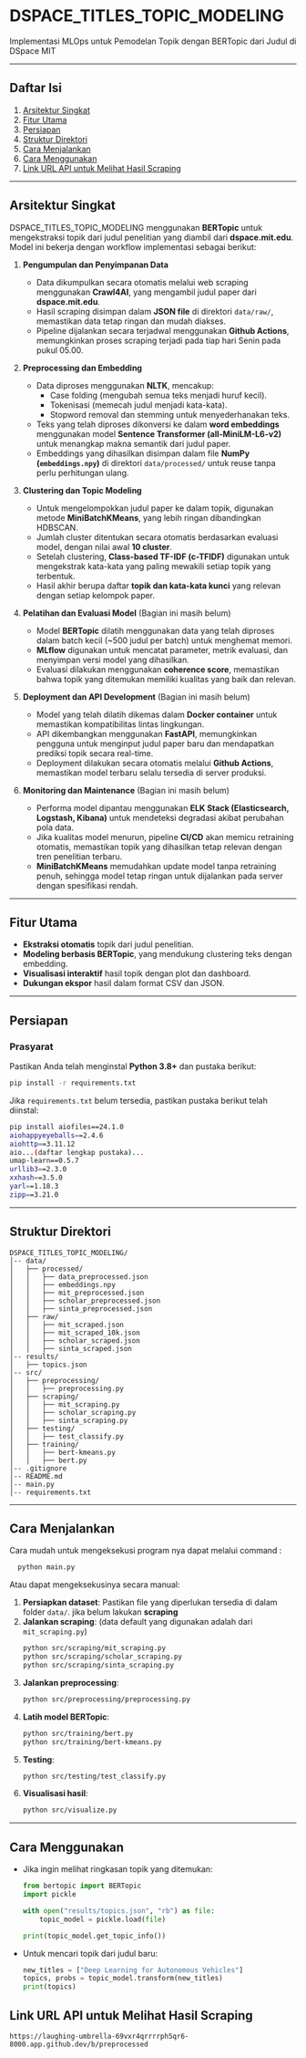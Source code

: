 # DSPACE_TITLES_TOPIC_MODELING

Implementasi MLOps untuk Pemodelan Topik dengan BERTopic dari Judul di DSpace MIT

---

## Daftar Isi
1. [Arsitektur Singkat](#arsitektur-singkat)
2. [Fitur Utama](#fitur-utama)
3. [Persiapan](#persiapan)
4. [Struktur Direktori](#struktur-direktori)
5. [Cara Menjalankan](#cara-menjalankan)
6. [Cara Menggunakan](#cara-menggunakan)
7. [Link URL API untuk Melihat Hasil Scraping](#link-url-api-untuk-melihat-hasil-scraping)

---

## Arsitektur Singkat
DSPACE_TITLES_TOPIC_MODELING menggunakan **BERTopic** untuk mengekstraksi topik dari judul penelitian yang diambil dari **dspace.mit.edu**. Model ini bekerja dengan workflow implementasi sebagai berikut:
1. **Pengumpulan dan Penyimpanan Data** 
   - Data dikumpulkan secara otomatis melalui web scraping menggunakan **Crawl4AI**, yang mengambil judul paper dari **dspace.mit.edu**.
   - Hasil scraping disimpan dalam **JSON file** di direktori `data/raw/`, memastikan data tetap ringan dan mudah diakses.
   - Pipeline dijalankan secara terjadwal menggunakan **Github Actions**, memungkinkan proses scraping terjadi pada tiap hari Senin pada pukul 05.00.

2. **Preprocessing dan Embedding**
   - Data diproses menggunakan **NLTK**, mencakup:
     - Case folding (mengubah semua teks menjadi huruf kecil).
     - Tokenisasi (memecah judul menjadi kata-kata).
     - Stopword removal dan stemming untuk menyederhanakan teks.
   - Teks yang telah diproses dikonversi ke dalam **word embeddings** menggunakan model **Sentence Transformer (all-MiniLM-L6-v2)** untuk menangkap makna semantik dari judul paper.
   - Embeddings yang dihasilkan disimpan dalam file **NumPy (`embeddings.npy`)** di direktori `data/processed/` untuk reuse tanpa perlu perhitungan ulang.

3. **Clustering dan Topic Modeling**
   - Untuk mengelompokkan judul paper ke dalam topik, digunakan metode **MiniBatchKMeans**, yang lebih ringan dibandingkan HDBSCAN.
   - Jumlah cluster ditentukan secara otomatis berdasarkan evaluasi model, dengan nilai awal **10 cluster**.
   - Setelah clustering, **Class-based TF-IDF (c-TFIDF)** digunakan untuk mengekstrak kata-kata yang paling mewakili setiap topik yang terbentuk.
   - Hasil akhir berupa daftar **topik dan kata-kata kunci** yang relevan dengan setiap kelompok paper.

4. **Pelatihan dan Evaluasi Model** (Bagian ini masih belum)
   - Model **BERTopic** dilatih menggunakan data yang telah diproses dalam batch kecil (~500 judul per batch) untuk menghemat memori.
   - **MLflow** digunakan untuk mencatat parameter, metrik evaluasi, dan menyimpan versi model yang dihasilkan.
   - Evaluasi dilakukan menggunakan **coherence score**, memastikan bahwa topik yang ditemukan memiliki kualitas yang baik dan relevan.

5. **Deployment dan API Development** (Bagian ini masih belum)
   - Model yang telah dilatih dikemas dalam **Docker container** untuk memastikan kompatibilitas lintas lingkungan.
   - API dikembangkan menggunakan **FastAPI**, memungkinkan pengguna untuk menginput judul paper baru dan mendapatkan prediksi topik secara real-time.
   - Deployment dilakukan secara otomatis melalui **Github Actions**, memastikan model terbaru selalu tersedia di server produksi.

6. **Monitoring dan Maintenance** (Bagian ini masih belum)
   - Performa model dipantau menggunakan **ELK Stack (Elasticsearch, Logstash, Kibana)** untuk mendeteksi degradasi akibat perubahan pola data.
   - Jika kualitas model menurun, pipeline **CI/CD** akan memicu retraining otomatis, memastikan topik yang dihasilkan tetap relevan dengan tren penelitian terbaru.
   - **MiniBatchKMeans** memudahkan update model tanpa retraining penuh, sehingga model tetap ringan untuk dijalankan pada server dengan spesifikasi rendah.

---

## Fitur Utama
- **Ekstraksi otomatis** topik dari judul penelitian.
- **Modeling berbasis BERTopic**, yang mendukung clustering teks dengan embedding.
- **Visualisasi interaktif** hasil topik dengan plot dan dashboard.
- **Dukungan ekspor** hasil dalam format CSV dan JSON.

---

## Persiapan
### Prasyarat
Pastikan Anda telah menginstal **Python 3.8+** dan pustaka berikut:
```bash
pip install -r requirements.txt
```

Jika `requirements.txt` belum tersedia, pastikan pustaka berikut telah diinstal:
```bash
pip install aiofiles==24.1.0 
aiohappyeyeballs==2.4.6
aiohttp==3.11.12
aio...(daftar lengkap pustaka)...
umap-learn==0.5.7
urllib3==2.3.0
xxhash==3.5.0
yarl==1.18.3
zipp==3.21.0
```

---

## Struktur Direktori
```
DSPACE_TITLES_TOPIC_MODELING/
│-- data/
│   ├── processed/
│   │   ├── data_preprocessed.json
│   │   ├── embeddings.npy
│   │   ├── mit_preprocessed.json
│   │   ├── scholar_preprocessed.json
│   │   ├── sinta_preprocessed.json
│   ├── raw/
│   │   ├── mit_scraped.json
│   │   ├── mit_scraped_10k.json
│   │   ├── scholar_scraped.json
│   │   ├── sinta_scraped.json
│-- results/
│   ├── topics.json
│-- src/
│   ├── preprocessing/
│   │   ├── preprocessing.py
│   ├── scraping/
│   │   ├── mit_scraping.py
│   │   ├── scholar_scraping.py
│   │   ├── sinta_scraping.py
│   ├── testing/
│   │   ├── test_classify.py
│   ├── training/
│   │   ├── bert-kmeans.py
│   │   ├── bert.py
│-- .gitignore
│-- README.md
│-- main.py
│-- requirements.txt
```

---

## Cara Menjalankan
Cara mudah untuk mengeksekusi program nya dapat melalui command :
 ```bash
   python main.py
   ```

Atau dapat mengeksekusinya secara manual:
1. **Persiapkan dataset**: Pastikan file yang diperlukan tersedia di dalam folder `data/`. jika belum lakukan **scraping**
2. **Jalankan scraping**: (data default yang digunakan adalah dari `mit_scraping.py`)
   ```bash
   python src/scraping/mit_scraping.py
   python src/scraping/scholar_scraping.py
   python src/scraping/sinta_scraping.py
   ```
3. **Jalankan preprocessing**:
   ```bash
   python src/preprocessing/preprocessing.py
   ```
4. **Latih model BERTopic**:
   ```bash
   python src/training/bert.py
   python src/training/bert-kmeans.py
   ```
5. **Testing**:
   ```bash
   python src/testing/test_classify.py
   ```
6. **Visualisasi hasil**:
   ```bash
   python src/visualize.py
   ```

---

## Cara Menggunakan
- Jika ingin melihat ringkasan topik yang ditemukan:
  ```python
  from bertopic import BERTopic
  import pickle

  with open("results/topics.json", "rb") as file:
      topic_model = pickle.load(file)

  print(topic_model.get_topic_info())
  ```
- Untuk mencari topik dari judul baru:
  ```python
  new_titles = ["Deep Learning for Autonomous Vehicles"]
  topics, probs = topic_model.transform(new_titles)
  print(topics)
  ```
## Link URL API untuk Melihat Hasil Scraping 
```
https://laughing-umbrella-69vxr4qrrrrph5qr6-8000.app.github.dev/b/preprocessed
```
